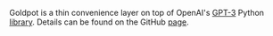 Goldpot is a thin convenience layer on top of OpenAI's [GPT-3](https://openai.com/blog/openai-api/) Python [library](https://github.com/openai/openai-python). Details can be found on the GitHub [page](https://github.com/ssenge/Goldpot).